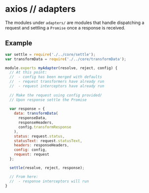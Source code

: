 # axios // adapters

The modules under `adapters/` are modules that handle dispatching a request and settling a `Promise` once a response is received.

## Example

```js
var settle = require('./../core/settle');
var transformData = require('./../core/transformData');

module.exports myAdapter(resolve, reject, config) {
  // At this point:
  //  - config has been merged with defaults
  //  - request transformers have already run
  //  - request interceptors have already run
  
  // Make the request using config provided/
  // Upon response settle the Promise
  
  var response = {
    data: transformData(
      responseData,
      responseHeaders,
      config.transformResponse
    ),
    status: request.status,
    statusText: request.statusText,
    headers: responseHeaders,
    config: config,
    request: request
  };

  settle(resolve, reject, response);

  // From here:
  //  - response interceptors will run
}
```
